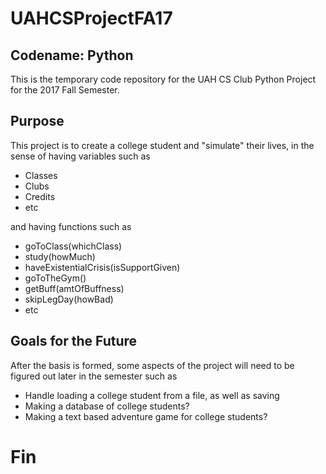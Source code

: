 # UAHCSProjectFA17
## Codename: Python

This is the temporary code repository for the UAH CS Club Python Project for the 2017 Fall Semester.

## Purpose

This project is to create a college student and "simulate" their lives, in the sense of having variables such as
* Classes
* Clubs
* Credits
* etc

and having functions such as
* goToClass(whichClass)
* study(howMuch)
* haveExistentialCrisis(isSupportGiven)
* goToTheGym()
* getBuff(amtOfBuffness)
* skipLegDay(howBad)
* etc

## Goals for the Future
After the basis is formed, some aspects of the project will need to be figured out later in the semester such as
* Handle loading a college student from a file, as well as saving
* Making a database of college students?
* Making a text based adventure game for college students?

# Fin
